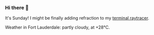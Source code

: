 ### Hi there :wave:

It's Sunday! I might be finally adding refraction to my [terminal raytracer](https://github.com/bewuethr/bash-raytracer).

Weather in Fort Lauderdale: partly cloudy, at +28°C.
